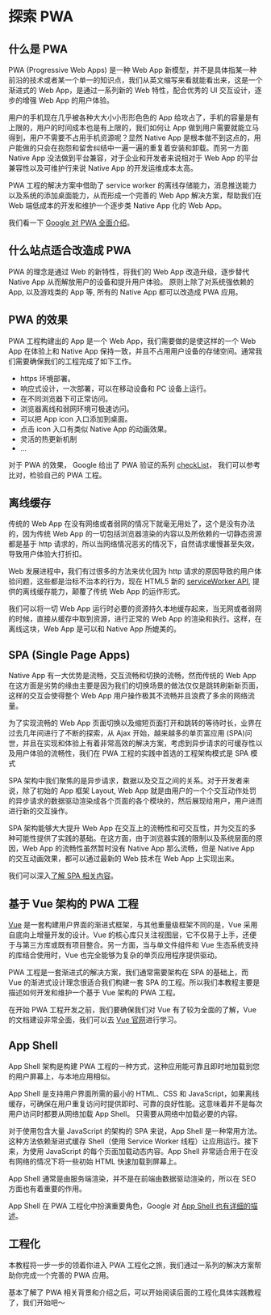 # 探索 PWA

## 什么是 PWA

PWA (Progressive Web Apps) 是一种 Web App 新模型，并不是具体指某一种前沿的技术或者某一个单一的知识点，我们从英文缩写来看就能看出来，这是一个渐进式的 Web App，是通过一系列新的 Web 特性，配合优秀的 UI 交互设计，逐步的增强 Web App 的用户体验。 

用户的手机现在几乎被各种大大小小形形色色的 App 给攻占了，手机的容量是有上限的，用户的时间成本也是有上限的，我们如何让 App 做到用户需要就能立马得到，用户不需要不占用手机资源呢？显然 Native App 是根本做不到这点的，用户能做的只会在抱怨和留舍纠结中一遍一遍的重复着安装和卸载。而另一方面 Native App 没法做到平台兼容，对于企业和开发者来说相对于 Web App 的平台兼容性以及可维护行来说 Native App 的开发运维成本太高。

PWA 工程的解决方案中借助了 service worker 的离线存储能力，消息推送能力以及系统的添加桌面能力，从而形成一个完善的 Web App 解决方案，帮助我们在 Web 端低成本的开发和维护一个逐步类 Native App 化的 Web App。

我们看一下 [Google 对 PWA 全面介绍](https://developers.google.com/web/progressive-web-apps)。


## 什么站点适合改造成 PWA

PWA 的理念是通过 Web 的新特性，将我们的 Web App 改造升级，逐步替代 Native App 从而解放用户的设备和提升用户体验。
原则上除了对系统强依赖的 App, 以及游戏类的 App 等, 所有的 Native App 都可以改造成 PWA 应用。


## PWA 的效果

PWA 工程构建出的 App 是一个 Web App，我们需要做的是使这样的一个 Web App 在体验上和 Native App 保持一致，并且不占用用户设备的存储空间。通常我们需要确保我们的工程完成了如下工作。

- https 环境部署。
- 响应式设计，一次部署，可以在移动设备和 PC 设备上运行。
- 在不同浏览器下可正常访问。
- 浏览器离线和弱网环境可极速访问。
- 可以把 App icon 入口添加到桌面。
- 点击 icon 入口有类似 Native App 的动画效果。
- 灵活的热更新机制
- ...

对于 PWA 的效果， Google 给出了 PWA 验证的系列 [checkList](https://developers.google.com/web/progressive-web-apps/checklist)， 我们可以参考比对，检验自己的 PWA 工程。

## 离线缓存

传统的 Web App 在没有网络或者弱网的情况下就毫无用处了，这个是没有办法的，因为传统 Web App 的一切包括浏览器渲染的内容以及所依赖的一切静态资源都是基于 http 请求的，所以当网络情况恶劣的情况下，自然请求缓慢甚至失效，导致用户体验大打折扣。

Web 发展进程中，我们有过很多的方法来优化因为 http 请求的原因导致的用户体验问题，这些都是治标不治本的行为，现在 HTML5 新的 [serviceWorker API](https://pwa.baidu.com/doc/offline-and-cache-loading/01-service-worker-introduction), 提供的离线缓存能力，颠覆了传统 Web App 的运作形式。

我们可以将一切 Web App 运行时必要的资源持久本地缓存起来，当无网或者弱网的时候，直接从缓存中取到资源，进行正常的 Web App 的渲染和执行。这样，在离线这块，Web App 是可以和 Native App 所媲美的。


## SPA (Single Page Apps)

Native App 有一大优势是流畅，交互流畅和切换的流畅，然而传统的 Web App 在这方面是劣势的缘由主要是因为我们的切换场景的做法仅仅是跳转刷新新页面，这样的交互会使得整个 Web App 用户操作极其不流畅并且浪费了多余的网络流量。

为了实现流畅的 Web App 页面切换以及缩短页面打开和跳转的等待时长，业界在过去几年间进行了不断的探索，从 Ajax 开始，越来越多的单页富应用 (SPA)问世，并且在实现和体验上有着非常高效的解决方案，考虑到异步请求的可缓存性以及用户体验的流畅性，我们在 PWA 工程的实践中首选的工程架构模式是 SPA 模式

SPA 架构中我们聚焦的是异步请求，数据以及交互之间的关系。对于开发者来说，除了初始的 App 框架 Layout, Web App 就是由用户的一个个交互动作处罚的异步请求的数据驱动渲染成各个页面的各个模块的，然后展现给用户，用户进而进行新的交互操作。

SPA 架构能够大大提升 Web App 在交互上的流畅性和可交互性，并为交互的多种可能性提供了实践的基础。在这方面，由于浏览器实践的限制以及系统层面的原因，Web App 的流畅性虽然暂时没有 Native App 那么流畅，但是 Native App 的交互动画效果，都可以通过最新的 Web 技术在 Web App 上实现出来。

我们可以深入[了解 SPA 相关内容](http://blog.angular-university.io/why-a-single-page-application-what-are-the-benefits-what-is-a-spa)。



## 基于 Vue 架构的 PWA 工程

[Vue](https://cn.vuejs.org/v2/guide) 是一套构建用户界面的渐进式框架，与其他重量级框架不同的是，Vue 采用自底向上增量开发的设计。Vue 的核心库只关注视图层，它不仅易于上手，还便于与第三方库或既有项目整合。另一方面，当与单文件组件和 Vue 生态系统支持的库结合使用时，Vue 也完全能够为复杂的单页应用程序提供驱动。 

PWA 工程是一套渐进式的解决方案，我们通常需要架构在 SPA 的基础上，而 Vue 的渐进式设计理念很适合我们构建一套 SPA 的工程。所以我们本教程主要是描述如何开发和维护一个基于 Vue 架构的 PWA 工程。

在开始 PWA 工程开发之前，我们要确保我们对 Vue 有了较为全面的了解，Vue 的文档建设非常全面，我们可以去 [Vue 官网](https://cn.vuejs.org)进行学习。


## App Shell

App Shell 架构是构建 PWA 工程的一种方式，这种应用能可靠且即时地加载到您的用户屏幕上，与本地应用相似。

App Shell 是支持用户界面所需的最小的 HTML、CSS 和 JavaScript，如果离线缓存，可确保在用户重复访问时提供即时、可靠的良好性能。这意味着并不是每次用户访问时都要从网络加载 App Shell。 只需要从网络中加载必要的内容。

对于使用包含大量 JavaScript 的架构的 SPA 来说，App Shell 是一种常用方法。这种方法依赖渐进式缓存 Shell（使用 Service Worker 线程）让应用运行。接下来，为使用 JavaScript 的每个页面加载动态内容。App Shell 非常适合用于在没有网络的情况下将一些初始 HTML 快速加载到屏幕上。

App Shell 通常是由服务端渲染，并不是在前端由数据驱动渲染的，所以在 SEO 方面也有着重要的作用。

App Shell 在 PWA 工程化中扮演重要角色，Google 对 [App Shell 也有详细的描述](https://developers.google.com/web/fundamentals/architecture/app-shell)。


## 工程化

本教程将一步一步的领着你进入 PWA 工程化之旅，我们通过一系列的解决方案帮助你完成一个完善的 PWA 应用。

基本了解了 PWA 相关背景和介绍之后，可以开始阅读后面的工程化具体实践教程了，我们开始吧～
